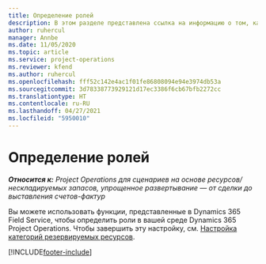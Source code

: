 ```yaml
---
title: Определение ролей
description: В этом разделе представлена ссылка на информацию о том, как настроить категории резервируемых ресурсов.
author: ruhercul
manager: Annbe
ms.date: 11/05/2020
ms.topic: article
ms.service: project-operations
ms.reviewer: kfend
ms.author: ruhercul
ms.openlocfilehash: fff52c142e4ac1f01fe86808094e94e3974db53a
ms.sourcegitcommit: 3d78338773929121d17ec3386f6cb67bfb2272cc
ms.translationtype: HT
ms.contentlocale: ru-RU
ms.lasthandoff: 04/27/2021
ms.locfileid: "5950010"
---
```

# <a name="define-roles"></a>Определение ролей

_**Относится к:** Project Operations для сценариев на основе ресурсов/нескладируемых запасов, упрощенное развертывание — от сделки до выставления счетов-фактур_

Вы можете использовать функции, представленные в Dynamics 365 Field Service, чтобы определить роли в вашей среде Dynamics 365 Project Operations. Чтобы завершить эту настройку, см. [Настройка категорий резервируемых ресурсов](/dynamics365/field-service/set-up-bookable-resource-categories).


[!INCLUDE[footer-include](../includes/footer-banner.md)]